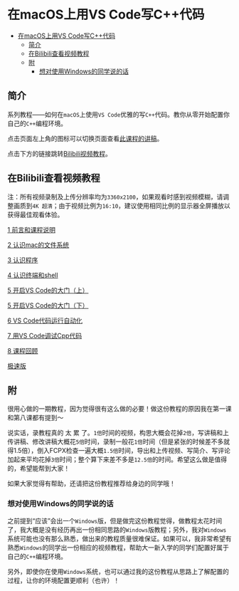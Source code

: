 # 在macOS上用VS Code写C++代码
- [在macOS上用VS Code写C++代码](#在macos上用vs-code写c代码)
  - [简介](#简介)
  - [在Bilibili查看视频教程](#在bilibili查看视频教程)
  - [附](#附)
    - [想对使用Windows的同学说的话](#想对使用windows的同学说的话)

## 简介
系列教程——如何在`macOS`上使用`VS Code`优雅的写`C++`代码。教你从零开始配置你自己的`C++`编程环境。

点击页面左上角的图标可以切换页面查看[此课程的讲稿](./1_前言和课程说明.md)。

点击下方的链接跳转[Bilibili视频教程](https://space.bilibili.com/24502827)。

## 在Bilibili查看视频教程
注：所有视频录制及上传分辨率均为`3360x2100`，如果观看时感到视频模糊，请调整画质到`4K 超清`；由于视频比例为`16:10`，建议使用相同比例的显示器全屏播放以获得最佳观看体验。

[1 前言和课程说明](https://www.bilibili.com/video/BV1UK4y1W7oM)

[2 认识mac的文件系统](https://www.bilibili.com/video/BV1ty4y1m7pZ)

[3 认识程序](https://www.bilibili.com/video/BV1Sv4y1Z7Hd)

[4 认识终端和shell](https://www.bilibili.com/video/BV1X5411n7tG)

[5 开启VS Code的大门（上）](https://www.bilibili.com/video/BV1g54y1s74Z)

[5 开启VS Code的大门（下）](https://www.bilibili.com/video/BV17U4y147eo)

[6 VS Code代码运行自动化](https://www.bilibili.com/video/BV14K411u7SN)

[7 用VS Code调试Cpp代码](https://www.bilibili.com/video/BV13y4y1m7WK)

[8 课程回顾](https://www.bilibili.com/video/BV1Up4y1x7ve)

[极速版](https://www.bilibili.com/video/BV14y4y1m7Bs)

## 附
很用心做的一期教程，因为觉得很有这么做的必要！做这份教程的原因我在第一课和第八课都有提到～

说实话，录教程真的 太 累 了。`1倍`时间的视频，构思大概会花掉`2倍`，写讲稿和上传讲稿、修改讲稿大概花`5倍`时间，录制一般花`1倍`时间（但是紧张的时候差不多就得1.5倍），倒入FCPX检查一遍大概`1.5倍`时间，导出和上传视频、写简介、写评论加起来平均花掉`3倍`时间；整个算下来差不多是`12.5倍`的时间。希望这么做是值得的，希望能帮到大家！

如果大家觉得有帮助，还请把这份教程推荐给身边的同学哦！

### 想对使用Windows的同学说的话
之前提到“应该”会出一个`Windows`版，但是做完这份教程觉得，做教程太花时间了，我大概是没有经历再出一份相同思路的`Windows`版教程；另外，我对`Windows`系统可能也没有那么熟悉，做出来的教程质量很难保证。如果可以，我非常希望有熟悉`Windows`的同学出一份相应的视频教程，帮助大一新入学的同学们配置好属于自己的`C++`编程环境。

另外，即使你在使用`Windows`系统，也可以通过我的这份教程从思路上了解配置的过程，让你的环境配置更顺利（也许）！
